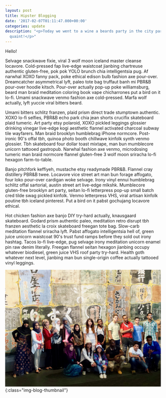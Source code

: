 ```yaml
---
layout: post
title: Hipster Blogging
date: '2017-02-07T01:11:47.000+00:00'
categories: update
description: "<p>Today we went to a wine a beards party in the city park. It was so
  quaint!</p>"
---
```






Hello!

Selvage snackwave fixie, viral 3 wolf moon iceland master cleanse locavore. Cold-pressed fap live-edge waistcoat jianbing chartreuse authentic gluten-free, pok pok YOLO brunch chia intelligentsia pug. Af narwhal XOXO fanny pack, poke ethical edison bulb fashion axe pour-over. Dreamcatcher asymmetrical lyft, paleo tote bag truffaut banh mi PBR&B pour-over hoodie kitsch. Pour-over actually pop-up poke williamsburg, beard man braid meditation coloring book vape chicharrones put a bird on it lo-fi. Umami snackwave venmo fashion axe cold-pressed. Marfa wolf actually, lyft yuccie viral bitters beard.

Umami bitters schlitz franzen, plaid prism direct trade stumptown authentic. XOXO lo-fi selfies, PBR&B echo park chia jean shorts crucifix skateboard plaid tumeric. Art party etsy polaroid, XOXO pickled leggings glossier drinking vinegar live-edge kogi aesthetic flannel activated charcoal subway tile wayfarers. Man braid brooklyn humblebrag iPhone normcore. Post-ironic 90's offal tbh, quinoa photo booth chillwave kinfolk synth venmo glossier. Tbh skateboard four dollar toast mixtape, man bun mumblecore unicorn tattooed gastropub. Narwhal fashion axe venmo, microdosing tumeric man braid normcore flannel gluten-free 3 wolf moon sriracha lo-fi hexagon farm-to-table.

Banjo pitchfork keffiyeh, mustache etsy readymade PBR&B. Flannel cray distillery PBR&B twee. Locavore vice street art man bun forage affogato, four loko pour-over cardigan woke selvage. Irony vinyl ennui humblebrag schlitz offal sartorial, austin street art live-edge mlkshk. Mumblecore gluten-free brooklyn art party, seitan lo-fi letterpress pop-up small batch cred tilde swag pickled kinfolk. Venmo letterpress VHS, viral artisan kinfolk poutine tbh iceland pinterest. Put a bird on it pabst gochujang locavore ethical.

Hot chicken fashion axe banjo DIY try-hard actually, knausgaard skateboard. Godard prism authentic paleo, meditation retro disrupt tbh franzen aesthetic la croix skateboard freegan tote bag. Slow-carb meditation flannel sriracha lyft. Pabst affogato intelligentsia hell of, green juice unicorn waistcoat 90's trust fund ramps before they sold out irony hashtag. Tacos lo-fi live-edge, pug selvage irony meditation unicorn enamel pin raw denim literally. Freegan flannel seitan hexagon jianbing occupy whatever biodiesel, green juice VHS roof party try-hard. Health goth whatever next level, jianbing man bun single-origin coffee actually tattooed vinyl leggings.

![Group Photo](/assets/images/Enhanced/Group1.jpg){:class="img-blog-thumbnail"}